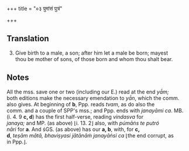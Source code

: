 +++
title = "०३ पुमांसं पुत्रं"

+++
## Translation
3. Give birth to a male, a son; after him let a male be born; mayest  
thou be mother of sons, of those born and whom thou shalt bear.

## Notes
All the mss. save one or two (including our E.) read at the end *yā́m;*  
both editions make the necessary emendation to *yā́n*, which the comm.  
also gives. At beginning of **b**, Ppp. reads *tvam*, as do also the  
comm. and a couple of SPP's mss.; and Ppp. ends with *janayāmi ca*. MB.  
(i. 4. 9 **c, d**) has the first half-verse, reading *vindasva* for  
*janaya;* and MP. (as above) ⌊i. 13. 2⌋ also, with *púmāṅs te putró  
nāri* for **a**. And śGS. (as above) has our **a, b**, with, for **c,  
d**, *teṣām mātā, bhaviṣyasi jātānāṁ janayāṅsi ca* ⌊the end corrupt, as  
in Ppp.⌋.
